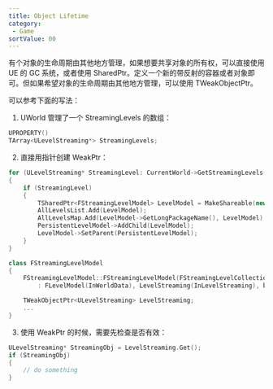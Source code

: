 ```yaml
---
title: Object Lifetime
category:
 - Game
sortValue: 00
---
```


有个对象的生命周期由其他地方管理，如果想要共享对象的所有权，可以直接使用 UE 的 GC 系统，或者使用 SharedPtr。定义一个新的带反射的容器或者对象即可。但如果希望对象的生命周期由其他地方管理，可以使用 TWeakObjectPtr。

可以参考下面的写法：

1. UWorld 管理了一个 StreamingLevels 的数组：

```cpp
UPROPERTY()
TArray<ULevelStreaming*> StreamingLevels;
```

2. 直接用指针创建 WeakPtr：

```cpp
for (ULevelStreaming* StreamingLevel: CurrentWorld->GetStreamingLevels())
{
    if (StreamingLevel)
    {
        TSharedPtr<FStreamingLevelModel> LevelModel = MakeShareable(new FStreamingLevelModel(*this, StreamingLevel));
        AllLevelsList.Add(LevelModel);
        AllLevelsMap.Add(LevelModel->GetLongPackageName(), LevelModel);
        PersistentLevelModel->AddChild(LevelModel);
        LevelModel->SetParent(PersistentLevelModel);
    }
}

class FStreamingLevelModel
{
    FStreamingLevelModel::FStreamingLevelModel(FStreamingLevelCollectionModel& InWorldData, ULevelStreaming* InLevelStreaming)
        : FLevelModel(InWorldData), LevelStreaming(InLevelStreaming), bHasValidPackageName(false){...}

    TWeakObjectPtr<ULevelStreaming> LevelStreaming;
    ...
}

```

3. 使用 WeakPtr 的时候，需要先检查是否有效：

```cpp
ULevelStreaming* StreamingObj = LevelStreaming.Get();
if (StreamingObj)
{
    // do something
}
```
